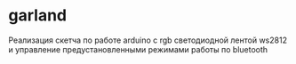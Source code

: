 # garland
Реализация скетча по работе arduino с rgb светодиодной лентой ws2812 и управление предустановленными режимами работы по bluetooth
